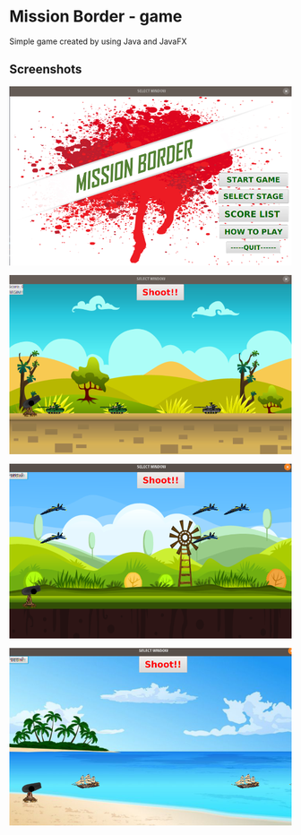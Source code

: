 # Mission Border - game

Simple game created by using Java and JavaFX


## Screenshots

![Menu](/screenshots/menu.png)

![Stage1](/screenshots/stage1.png)

![Stage2](/screenshots/stage2.png)

![Stage3](/screenshots/stage3.png)